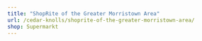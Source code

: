 ```yaml
---
title: "ShopRite of the Greater Morristown Area"
url: /cedar-knolls/shoprite-of-the-greater-morristown-area/
shop: Supermarkt
---
```

